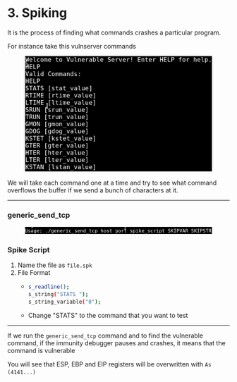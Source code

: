 # 3. Spiking

It is the process of finding what commands crashes a particular program.

For instance take this vulnserver commands&#x20;

<figure><img src="../../../../../../.gitbook/assets/image (36).png" alt=""><figcaption></figcaption></figure>

We will take each command one at a time and try to see what command overflows the buffer if we send a bunch of characters at it.

***

### generic\_send\_tcp

<figure><img src="../../../../../../.gitbook/assets/image (68).png" alt=""><figcaption></figcaption></figure>

### Spike Script

1. Name the file as `file.spk`
2. File Format
   * ```bash
     s_readline();
     s_string("STATS ");
     s_string_variable("0");
     ```
   * Change "STATS" to the command that you want to test

***

If we run the `generic_send_tcp` command and to find the vulnerable command, if the immunity debugger pauses and crashes, it means that the command is vulnerable

You will see that ESP, EBP and EIP registers will be overwritten with `As (4141...)`
